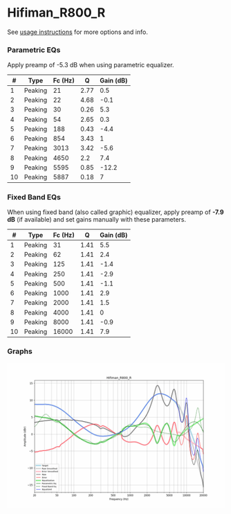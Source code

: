 # Hifiman_R800_R
See [usage instructions](https://github.com/jaakkopasanen/AutoEq#usage) for more options and info.

### Parametric EQs
Apply preamp of -5.3 dB when using parametric equalizer.

|   # | Type    |   Fc (Hz) |    Q |   Gain (dB) |
|-----|---------|-----------|------|-------------|
|   1 | Peaking |        21 | 2.77 |         0.5 |
|   2 | Peaking |        22 | 4.68 |        -0.1 |
|   3 | Peaking |        30 | 0.26 |         5.3 |
|   4 | Peaking |        54 | 2.65 |         0.3 |
|   5 | Peaking |       188 | 0.43 |        -4.4 |
|   6 | Peaking |       854 | 3.43 |         1   |
|   7 | Peaking |      3013 | 3.42 |        -5.6 |
|   8 | Peaking |      4650 | 2.2  |         7.4 |
|   9 | Peaking |      5595 | 0.85 |       -12.2 |
|  10 | Peaking |      5887 | 0.18 |         7   |

### Fixed Band EQs
When using fixed band (also called graphic) equalizer, apply preamp of **-7.9 dB** (if available) and set gains manually with these parameters.

|   # | Type    |   Fc (Hz) |    Q |   Gain (dB) |
|-----|---------|-----------|------|-------------|
|   1 | Peaking |        31 | 1.41 |         5.5 |
|   2 | Peaking |        62 | 1.41 |         2.4 |
|   3 | Peaking |       125 | 1.41 |        -1.4 |
|   4 | Peaking |       250 | 1.41 |        -2.9 |
|   5 | Peaking |       500 | 1.41 |        -1.1 |
|   6 | Peaking |      1000 | 1.41 |         2.9 |
|   7 | Peaking |      2000 | 1.41 |         1.5 |
|   8 | Peaking |      4000 | 1.41 |         0   |
|   9 | Peaking |      8000 | 1.41 |        -0.9 |
|  10 | Peaking |     16000 | 1.41 |         7.9 |

### Graphs
![](./Hifiman_R800_R.png)
